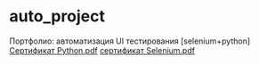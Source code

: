 # auto_project
Портфолио: автоматизация UI тестирования [selenium+python]
[Сертификат Python.pdf](https://github.com/Barfogs/auto_project/files/8369382/default.pdf)
[сертификат Selenium.pdf](https://github.com/Barfogs/auto_project/files/8369391/2.pdf)
